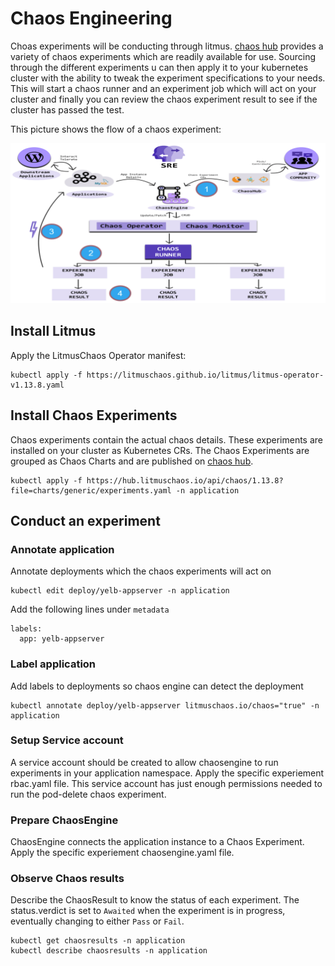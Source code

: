 # Chaos Engineering 
Choas experiments will be conducting through litmus. [chaos hub](https://hub.litmuschaos.io/) provides a variety of chaos experiments which are readily available for use. Sourcing through the different experiments u can then apply it to your kubernetes cluster with the ability to tweak the experiment specifications to your needs. This will start a chaos runner and an experiment job which will act on your cluster and finally you can review the chaos experiment result to see if the cluster has passed the test.

This picture shows the flow of a chaos experiment:

![litmus](images/litmus-flow.png)

## Install Litmus
Apply the LitmusChaos Operator manifest:

```console
kubectl apply -f https://litmuschaos.github.io/litmus/litmus-operator-v1.13.8.yaml
```

## Install Chaos Experiments
Chaos experiments contain the actual chaos details. These experiments are installed on your cluster as Kubernetes CRs. The Chaos Experiments are grouped as Chaos Charts and are published on [chaos hub](https://hub.litmuschaos.io/).

```console
kubectl apply -f https://hub.litmuschaos.io/api/chaos/1.13.8?file=charts/generic/experiments.yaml -n application
```

## Conduct an experiment

### Annotate application
Annotate deployments which the chaos experiments will act on
```console
kubectl edit deploy/yelb-appserver -n application
```
Add the following lines under `metadata`
```
labels: 
  app: yelb-appserver
```
### Label application
Add labels to deployments so chaos engine can detect the deployment
```console
kubectl annotate deploy/yelb-appserver litmuschaos.io/chaos="true" -n application
```

### Setup Service account
A service account should be created to allow chaosengine to run experiments in your application namespace. Apply the specific experiement rbac.yaml file. 
This service account has just enough permissions needed to run the pod-delete chaos experiment.

### Prepare ChaosEngine
ChaosEngine connects the application instance to a Chaos Experiment. Apply the specific experiement chaosengine.yaml file. 

### Observe Chaos results
Describe the ChaosResult to know the status of each experiment. The status.verdict is set to `Awaited` when the experiment is in progress, eventually changing to either `Pass` or `Fail`.

```console
kubectl get chaosresults -n application
kubectl describe chaosresults -n application
```
